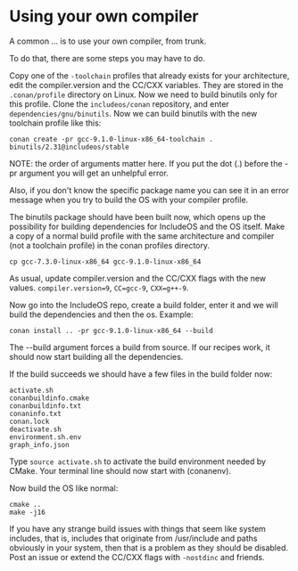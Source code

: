 Using your own compiler
==========

A common ... is to use your own compiler, from trunk.

To do that, there are some steps you may have to do.

Copy one of the `-toolchain` profiles that already exists for your architecture, edit the compiler.version and the CC/CXX variables. They are stored in the `.conan/profile` directory on Linux. Now we need to build binutils only for this profile. Clone the `includeos/conan` repository, and enter `dependencies/gnu/binutils`. Now we can build binutils with the new toolchain profile like this:

```
conan create -pr gcc-9.1.0-linux-x86_64-toolchain . binutils/2.31@includeos/stable
```
NOTE: the order of arguments matter here. If you put the dot (.) before the -pr argument you will get an unhelpful error.

Also, if you don't know the specific package name you can see it in an error message when you try to build the OS with your compiler profile.

The binutils package should have been built now, which opens up the possibility for building dependencies for IncludeOS and the OS itself. Make a copy of a normal build profile with the same architecture and compiler (not a toolchain profile) in the conan profiles directory.

```
cp gcc-7.3.0-linux-x86_64 gcc-9.1.0-linux-x86_64
```
As usual, update compiler.version and the CC/CXX flags with the new values. `compiler.version=9`, `CC=gcc-9`, `CXX=g++-9`.

Now go into the IncludeOS repo, create a build folder, enter it and we will build the dependencies and then the os. Example:
```
conan install .. -pr gcc-9.1.0-linux-x86_64 --build
```
The --build argument forces a build from source. If our recipes work, it should now start building all the dependencies.

If the build succeeds we should have a few files in the build folder now:
```
activate.sh
conanbuildinfo.cmake
conanbuildinfo.txt
conaninfo.txt
conan.lock
deactivate.sh
environment.sh.env
graph_info.json
```
Type `source activate.sh` to activate the build environment needed by CMake. Your terminal line should now start with (conanenv).

Now build the OS like normal:
```
cmake ..
make -j16
```

If you have any strange build issues with things that seem like system includes, that is, includes that originate from /usr/include and paths obviously in your system, then that is a problem as they should be disabled. Post an issue or extend the CC/CXX flags with `-nostdinc` and friends.

